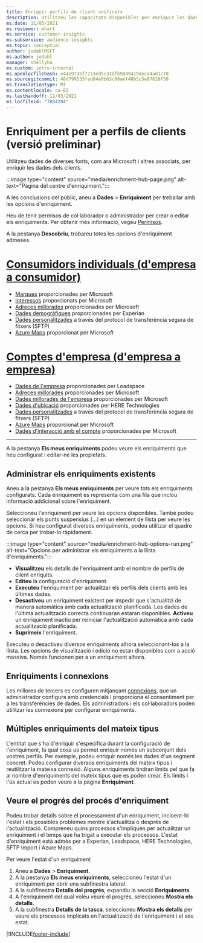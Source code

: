 ```yaml
---
title: Enriquir perfils de client unificats
description: Utilitzeu les capacitats disponibles per enriquir les dades dels clients.
ms.date: 11/05/2021
ms.reviewer: mhart
ms.service: customer-insights
ms.subservice: audience-insights
ms.topic: conceptual
author: jodahlMSFT
ms.author: jodahl
manager: shellyha
ms.custom: intro-internal
ms.openlocfilehash: e44e973bf7713ed5c31dfb9849419decd4ad1c78
ms.sourcegitcommit: 48d799535fad84e8b63c80aef48b5c5e87628f58
ms.translationtype: MT
ms.contentlocale: ca-ES
ms.lasthandoff: 12/03/2021
ms.locfileid: "7884204"
---
```

# <a name="enrichment-for-customer-profiles-preview"></a>Enriquiment per a perfils de clients (versió preliminar)

Utilitzeu dades de diverses fonts, com ara Microsoft i altres associats, per enriquir les dades dels clients.

:::image type="content" source="media/enrichment-hub-page.png" alt-text="Pàgina del centre d'enriquiment.":::

A les conclusions del públic, aneu a **Dades** > **Enriquiment** per treballar amb les opcions d'enriquiment.  

Heu de tenir permisos de col·laborador o administrador per crear o editar els enriquiments. Per obtenir més informació, vegeu [Permisos](permissions.md).

A la pestanya **Descobriu**, trobareu totes les opcions d'enriquiment admeses.

# <a name="individual-consumers-b-to-c"></a>[Consumidors individuals (d'empresa a consumidor)](#tab/b2c)

- [Marques](enrichment-microsoft.md) proporcionades per Microsoft
- [Interessos](enrichment-microsoft.md) proporcionats per Microsoft
- [Adreces millorades](enrichment-enhanced-addresses.md) proporcionades per Microsoft 
- [Dades demogràfiques](enrichment-experian.md) proporcionades per Experian
- [Dades personalitzades](enrichment-SFTP-custom-import.md) a través del protocol de transferència segura de fitxers (SFTP) 
- [Azure Maps](enrichment-azure-maps.md) proporcionat per Microsoft

# <a name="business-accounts-b-to-b"></a>[Comptes d'empresa (d'empresa a empresa)](#tab/b2b)

- [Dades de l'empresa](enrichment-leadspace.md) proporcionades per Leadspace
- [Adreces millorades](enrichment-enhanced-addresses.md) proporcionades per Microsoft 
- [Dades millorades de l'empresa](enrichment-enhanced-company-data.md) proporcionades per Microsoft
- [Dades d'ubicació](enrichment-here.md) proporcionades per HERE Technologies 
- [Dades personalitzades](enrichment-SFTP-custom-import.md) a través del protocol de transferència segura de fitxers (SFTP) 
- [Azure Maps](enrichment-azure-maps.md) proporcionat per Microsoft
- [Dades d'interacció amb el compte](enrichment-office.md) proporcionades per Microsoft

---

A la pestanya **Els meus enriquiments** podeu veure els enriquiments que heu configurat i editar-ne les propietats.

## <a name="manage-existing-enrichments"></a>Administrar els enriquiments existents

Aneu a la pestanya **Els meus enriquiments** per veure tots els enriquiments configurats. Cada enriquiment es representa com una fila que inclou informació addicional sobre l'enriquiment.

Seleccioneu l'enriquiment per veure les opcions disponibles. També podeu seleccionar els punts suspensius (...) en un element de llista per veure les opcions. Si heu configurat diversos enriquiments, podeu utilitzar el quadre de cerca per trobar-lo ràpidament.

:::image type="content" source="media/enrichment-hub-options-run.png" alt-text="Opcions per administrar els enriquiments a la llista d'enriquiments.":::

- **Visualitzeu** els detalls de l'enriquiment amb el nombre de perfils de client enriquits.
- **Editeu** la configuració d'enriquiment.
- **Executeu** l'enriquiment per actualitzar els perfils dels clients amb les últimes dades.
- **Desactiveu** un enriquiment existent per impedir que s'actualitzi de manera automàtica amb cada actualització planificada. Les dades de l'última actualització correcta continuaran estaran disponibles. **Activeu** un enriquiment inactiu per reiniciar l'actualització automàtica amb cada actualització planificada.
- **Suprimeix** l'enriquiment.

Executeu o desactiveu diversos enriquiments alhora seleccionant-los a la llista. Les opcions de visualització i edició no estan disponibles com a acció massiva. Només funcionen per a un enriquiment alhora.

## <a name="enrichments-and-connections"></a>Enriquiments i connexions

Les millores de tercers es configuren mitjançant [connexions](connections.md), que un administrador configura amb credencials i proporciona el consentiment per a les transferències de dades. Els administradors i els col·laboradors poden utilitzar les connexions per configurar enriquiments.  

## <a name="multiple-enrichments-of-the-same-type"></a>Múltiples enriquiments del mateix tipus

L'entitat que s'ha d'enriquir s'especifica durant la configuració de l'enriquiment, la qual cosa us permet enriquir només un subconjunt dels vostres perfils. Per exemple, podeu enriquir només les dades d'un segment concret. Podeu configurar diversos enriquiments del mateix tipus i reutilitzar la mateixa connexió. Alguns enriquiments tindran límits pel que fa al nombre d'enriquiments del mateix tipus que es poden crear. Els límits i l'ús actual es poden veure a la pàgina **Enriquiment**.

## <a name="see-the-progress-of-the-enrichment-process"></a>Veure el progrés del procés d'enriquiment

Podeu trobar detalls sobre el processament d'un enriquiment, incloent-hi l'estat i els possibles problemes mentre s'actualitza o després de l'actualització. Compreneu quins processos s'impliquen per actualitzar un enriquiment i el temps que ha trigat a executar els processos. L'estat d'enriquiment està admès per a Experian, Leadspace, HERE Technologies, SFTP Import i Azure Maps.

Per veure l'estat d'un enriquiment

1. Aneu a **Dades** > **Enriquiment**. 
1. A la pestanya **Els meus enriquiments**, seleccioneu l'estat d'un enriquiment per obrir una subfinestra lateral. 
1. A la subfinestra **Detalls del progrés**, expandiu la secció **Enriquiments**. 
1. A l'enriquiment del qual voleu veure el progrés, seleccioneu **Mostra els detalls**. 
1. A la subfinestra **Detalls de la tasca**, seleccioneu **Mostra els detalls** per veure els processos implicats en l'actualització de l'enriquiment i el seu estat. 

[!INCLUDE[footer-include](../includes/footer-banner.md)]
